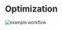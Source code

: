 # Optimization

![example workflow](https://github.com/junlinp/Optimization/actions/workflows/c-cpp.yml/badge.svg)
